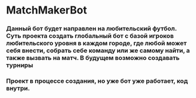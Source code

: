 # MatchMakerBot

### Данный бот будет направлен на любительский футбол. Суть проекта создать глобальный бот с базой игроков любительского уровня в каждом городе, где любой может себя внести, собрать себе команду или же самому найти, а также вызвать на матч. В будущем возможно создавать турниры 

### Проект в процессе создания, но уже бот уже работает, код внутри. 
